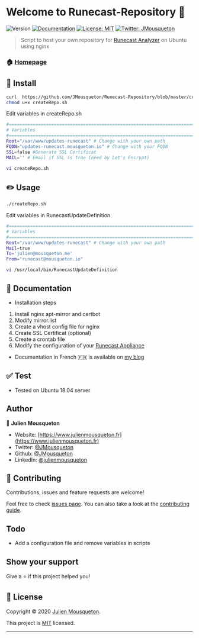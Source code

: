 # Welcome to Runecast-Repository 👋
![Version](https://img.shields.io/badge/version-2.0-blue.svg?cacheSeconds=2592000)
[![Documentation](https://img.shields.io/badge/documentation-yes-brightgreen.svg)](https://www.julienmousqueton.fr/creer-son-repository-runecast-analyzer)
[![License: MIT](https://img.shields.io/badge/License-MIT-yellow.svg)](https://github.com/JMousqueton/Runecast-Repository/blob/master/LICENSE)
[![Twitter: JMousqueton](https://img.shields.io/twitter/follow/JMousqueton.svg?style=social)](https://twitter.com/JMousqueton)

> Script to host your own repository for [Runecast Analyzer](https://www.runecast.com) on Ubuntu using nginx

### 🏠 [Homepage](https://www.runecast.com)

## :electric_plug: Install

```sh
curl  https://github.com/JMousqueton/Runecast-Repository/blob/master/createRepo.sh
chmod u+x createRepo.sh
```

Edit variables in createRepo.sh

```sh
#==============================================================================
# Variables
#==============================================================================
Root="/var/www/updates-runecast" # Change with your own path
FQDN="updates-runecast.mousqueton.io" # Change with your FQDN
SSL=false #Generate SSL Certificat
MAIL='' # Email if SSL is true (need by Let's Encrypt)
```


```sh
vi createRepo.sh
```

## :pencil2: Usage

```sh
./createRepo.sh
```

Edit variables in RunecastUpdateDefinition

```sh
#==============================================================================
# Variables
#==============================================================================
Root="/var/www/updates-runecast" # Change with your own path
Mail=true
To='julien@mousqueton.me'
From="runecast@mousqueton.io"
```


```sh
vi /usr/local/bin/RunecastUpdateDefinition
```

## :blue_book: Documentation

-   Installation steps

1.  Install nginx apt-mirror and certbot
2.  Modify mirror.list
3.  Create a vhost config file for nginx
4.  Create SSL Certificat (optional)
5.  Create a crontab file
7.  Modify the configuration of your [Runecast Appliance](https://www.runecast.com)

-   Documentation in French 🇫🇷 is available on [my blog](https://www.julienmousqueton.fr/creer-son-repository-runecast-analyzer)

## :white_check_mark: Test

-   Tested on Ubuntu 18.04 server

## Author

👤 **Julien Mousqueton**

*   Website: [https://www.julienmousqueton.fr](https://www.julienmousqueton.fr)
*   Twitter: [@JMousqueton](https://twitter.com/JMousqueton)
*   Github: [@JMousqueton](https://github.com/jmousqueton)
*   LinkedIn: [@julienmousqueton](https://linkedin.com/in/julienmousqueton)

## 🤝 Contributing

Contributions, issues and feature requests are welcome!

Feel free to check [issues page](https://github.com/JMousqueton/Runecast-Repository/issues). You can also take a look at the [contributing guide](https://github.com/JMousqueton/Runecast-Repository/blob/master/CONTRIBUTING.md).

## Todo

-   Add a configuration file and remove variables in scripts 

## Show your support

Give a ⭐️ if this project helped you!

## 📝 License

Copyright © 2020 [Julien Mousqueton](https://github.com/JMousqueton).

This project is [MIT](https://github.com/JMousqueton/Runecast-Repository/blob/master/LICENSE) licensed.

***
